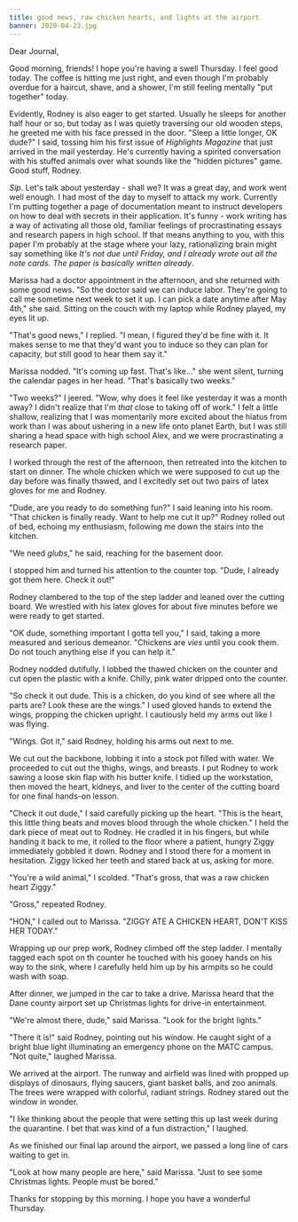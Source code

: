 ```yaml
---
title: good news, raw chicken hearts, and lights at the airport
banner: 2020-04-23.jpg
---
```


Dear Journal,

Good morning, friends!  I hope you're having a swell Thursday.  I feel
good today.  The coffee is hitting me just right, and even though I'm
probably overdue for a haircut, shave, and a shower, I'm still feeling
mentally "put together" today.

Evidently, Rodney is also eager to get started.  Usually he sleeps for
another half hour or so, but today as I was quietly traversing our old
wooden steps, he greeted me with his face pressed in the door.  "Sleep
a little longer, OK dude?" I said, tossing him his first issue of
_Highlights Magazine_ that just arrived in the mail yesterday.  He's
currently having a spirited conversation with his stuffed animals over
what sounds like the "hidden pictures" game.  Good stuff, Rodney.

_Sip_.  Let's talk about yesterday - shall we?  It was a great day,
and work went well enough.  I had most of the day to myself to attack
my work.  Currently I'm putting together a page of documentation meant
to instruct developers on how to deal with secrets in their
application.  It's funny - work writing has a way of activating all
those old, familiar feelings of procrastinating essays and research
papers in high school.  If that means anything to you, with this paper
I'm probably at the stage where your lazy, rationalizing brain might
say something like _It's not due until Friday, and I already wrote out
all the note cards.  The paper is basically written already_.

Marissa had a doctor appointment in the afternoon, and she returned
with some good news.  "So the doctor said we can induce labor.
They're going to call me sometime next week to set it up.  I can pick
a date anytime after May 4th," she said.  Sitting on the couch with my
laptop while Rodney played, my eyes lit up.

"That's good news," I replied.  "I mean, I figured they'd be fine with
it.  It makes sense to me that they'd want you to induce so they can
plan for capacity, but still good to hear them say it."

Marissa nodded.  "It's coming up fast.  That's like..." she went
silent, turning the calendar pages in her head.  "That's basically two
weeks."

"Two weeks?" I jeered.  "Wow, why does it feel like yesterday it was a
month away?  I didn't realize that I'm _that_ close to taking off of
work."  I felt a little shallow, realizing that I was momentarily more
excited about the hiatus from work than I was about ushering in a new
life onto planet Earth, but I was still sharing a head space with high
school Alex, and we were procrastinating a research paper.

I worked through the rest of the afternoon, then retreated into the
kitchen to start on dinner.  The whole chicken which we were supposed
to cut up the day before was finally thawed, and I excitedly set out
two pairs of latex gloves for me and Rodney.

"Dude, are you ready to do something fun?" I said leaning into his
room.  "That chicken is finally ready.  Want to help me cut it up?"
Rodney rolled out of bed, echoing my enthusiasm, following me down the
stairs into the kitchen.

"We need _glubs_," he said, reaching for the basement door.

I stopped him and turned his attention to the counter top.  "Dude, I
already got them here.  Check it out!"

Rodney clambered to the top of the step ladder and leaned over the
cutting board.  We wrestled with his latex gloves for about five
minutes before we were ready to get started.

"OK dude, something important I gotta tell you," I said, taking a more
measured and serious demeanor.  "Chickens are _vies_ until you cook
them.  Do not touch anything else if you can help it."

Rodney nodded dutifully.  I lobbed the thawed chicken on the counter
and cut open the plastic with a knife.  Chilly, pink water dripped
onto the counter.

"So check it out dude.  This is a chicken, do you kind of see where
all the parts are?  Look these are the wings."  I used gloved hands to
extend the wings, propping the chicken upright.  I cautiously held my
arms out like I was flying.

"Wings.  Got it," said Rodney, holding his arms out next to me.

We cut out the backbone, lobbing it into a stock pot filled with
water.  We proceeded to cut out the thighs, wings, and breasts.  I put
Rodney to work sawing a loose skin flap with his butter knife.  I
tidied up the workstation, then moved the heart, kidneys, and liver to
the center of the cutting board for one final hands-on lesson.

"Check it out dude," I said carefully picking up the heart.  "This is
the heart, this little thing beats and moves blood through the whole
chicken."  I held the dark piece of meat out to Rodney.  He cradled it
in his fingers, but while handing it back to me, it rolled to the
floor where a patient, hungry Ziggy immediately gobbled it down.
Rodney and I stood there for a moment in hesitation.  Ziggy licked her
teeth and stared back at us, asking for more.

"You're a wild animal," I scolded.  "That's gross, that was a raw
chicken heart Ziggy."

"Gross," repeated Rodney.

"HON," I called out to Marissa.  "ZIGGY ATE A CHICKEN HEART, DON'T
KISS HER TODAY."

Wrapping up our prep work, Rodney climbed off the step ladder.  I
mentally tagged each spot on th counter he touched with his gooey
hands on his way to the sink, where I carefully held him up by his
armpits so he could wash with soap.

After dinner, we jumped in the car to take a drive.  Marissa heard
that the Dane county airport set up Christmas lights for drive-in
entertainment.

"We're almost there, dude," said Marissa.  "Look for the bright
lights."

"There it is!" said Rodney, pointing out his window.  He caught sight
of a bright blue light illuminating an emergency phone on the MATC
campus.  "Not quite," laughed Marissa.

We arrived at the airport.  The runway and airfield was lined with
propped up displays of dinosaurs, flying saucers, giant basket balls,
and zoo animals.  The trees were wrapped with colorful, radiant
strings.  Rodney stared out the window in wonder.

"I like thinking about the people that were setting this up last week
during the quarantine.  I bet that was kind of a fun distraction," I
laughed.

As we finished our final lap around the airport, we passed a long line
of cars waiting to get in.

"Look at how many people are here," said Marissa.  "Just to see some
Christmas lights.  People must be bored."

Thanks for stopping by this morning.  I hope you have a wonderful
Thursday.
